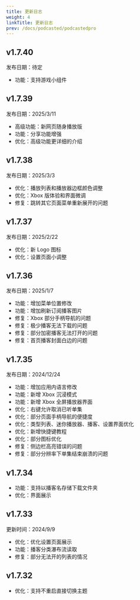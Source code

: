 ```yaml
---
title: 更新日志
weight: 4
linkTitle: 更新日志
prev: /docs/podcasted/podcastedpro
---
```


## v1.7.40

发布日期：待定

- 功能：支持游戏小组件

## v1.7.39

发布日期：2025/3/11

- 高级功能：新网页随身播放版
- 功能：分享功能增强
- 优化：高级功能更详细的介绍

## v1.7.38

发布日期：2025/3/3

- 优化：播放列表和播放器边框颜色调整
- 优化：Xbox 版体验和界面微调
- 修复：跳转其它页面菜单重新展开的问题

## v1.7.37

发布日期：2025/2/22

- 优化：新 Logo 图标
- 优化：设置页面小调整

## v1.7.36

发布日期：2025/1/7

- 功能：增加菜单位置修改
- 功能：增加刷新订阅播客图片
- 修复：Xbox 部分手柄导航的问题
- 修复：极少播客无法下载的问题
- 修复：部分加密播客无法打开的问题
- 修复：首页播客封面白边的问题

## v1.7.35

发布日期：2024/12/24

- 功能：增加应用内语言修改
- 功能：新增 Xbox 沉浸模式
- 功能：新增 Xbox 全屏播放器界面
- 优化：右键允许取消已听单集
- 优化：部分页面手柄导航的便捷度
- 优化：类型列表、迷你播放器、播客、设置界面优化
- 优化：新增快捷键教程
- 优化：部分图标优化
- 修复：侧边栏高亮错误的问题
- 修复：部分分辨率下单集结束崩溃的问题

## v1.7.34

- 功能：支持以播客名存储下载文件夹
- 优化：界面展示

## v1.7.33

更新时间：2024/9/9

- 优化：优化设置页面展示
- 功能：播客分类瀑布流读取
- 修复：部分无法开的列表的情况

## v1.7.32

- 优化：支持不重启直接切换主题
